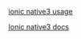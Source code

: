 [ionic native3 usage](https://github.com/driftyco/ionic-native/blob/master/README.md)

[Ionic native3 docs](http://ionicframework.com/docs/native/)